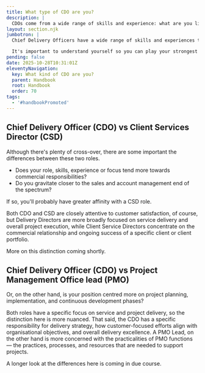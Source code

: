 ```yaml
---
title: What type of CDO are you?
description: |
  CDOs come from a wide range of skills and experience: what are you like?
layout: section.njk
jumbotron: |
  Chief Delivery Officers have a wide range of skills and experiences they bring to the table. Where do you sit on that spectrum? Where are your strengths and weaknesses?

  It's important to understand yourself so you can play your strongest game, and understand the team and the support you need around you to help you and the business perform at your best.{.smaller}
pending: false
date: 2025-10-28T10:31:01Z
eleventyNavigation:
  key: What kind of CDO are you?
  parent: Handbook
  root: Handbook
  order: 70
tags:
  - '#handbookPromoted'
---
```


## Chief Delivery Officer (CDO) vs Client Services Director (CSD)

Although there's plenty of cross-over, there are some important the differences between these two roles.

- Does your role, skills, experience or focus tend more towards commercial responsibilities?
- Do you gravitate closer to the sales and account management end of the spectrum?

If so, you'll probably have greater affinity with a CSD role.

Both CDO and CSD are closely attentive to customer satisfaction, of course, but Delivery Directors are more broadly focused on service delivery and overall project execution, while Client Service Directors concentrate on the commercial relationship and ongoing success of a specific client or client portfolio.

More on this distinction coming shortly.

## Chief Delivery Officer (CDO) vs Project Management Office lead (PMO)

Or, on the other hand, is your position centred more on project planning, implementation, and continuous development phases?

Both roles have a specific focus on service and project delivery, so the distinction here is more nuanced. That said, the CDO has a specific responsibility for delivery strategy, how customer-focused efforts align with organisational objectives, and overall delivery excellence. A PMO Lead, on the other hand is more concerned with the practicalities of PMO functions — the practices, processes, and resources that are needed to support projects.

A longer look at the differences here is coming in due course.
